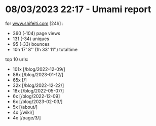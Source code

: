 # 08/03/2023 22:17 - Umami report
for www.shifeiti.com [24h] :

 - 360 (-104) page views
 - 131 (-34) uniques
 - 95 (-33) bounces
 - 10h 17' 8'' (1h 33' 11'') totaltime


top 10 urls:
 - 101x [/blog/2022-12-09/]
 - 86x [/blog/2023-01-12/]
 - 65x [/]
 - 32x [/blog/2022-12-22/]
 - 18x [/blog/2022-05-07/]
 - 6x [/blog/2022-12-09]
 - 6x [/blog/2023-02-03/]
 - 5x [/about/]
 - 4x [/wiki/]
 - 4x [/page/3/]


